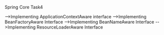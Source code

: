 Spring Core Task4

-->Implementing ApplicationContextAware interface
-->Implementing BeanFactoryAware Interface
-->Implementing BeanNameAware Interface
-->Implementing ResourceLoaderAware Interface